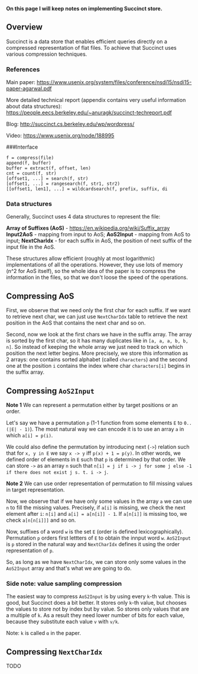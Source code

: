 **On this page I will keep notes on implementing Succinct store.**

## Overview

Succinct is a data store that enables efficient queries directly on a compressed representation of flat files. To achieve that Succinct uses various compression techniques.

### References

Main paper:
https://www.usenix.org/system/files/conference/nsdi15/nsdi15-paper-agarwal.pdf

More detailed technical report (appendix contains very useful information about data structures):
https://people.eecs.berkeley.edu/~anuragk/succinct-techreport.pdf

Blog:
http://succinct.cs.berkeley.edu/wp/wordpress/

Video:
https://www.usenix.org/node/188995

###Interface
```
f = compress(file)
append(f, buffer)
buffer = extract(f, offset, len)
cnt = count(f, str)
[offset1, ...] = search(f, str)
[offset1, ...] = rangesearch(f, str1, str2)
[[offset1, len1], ...] = wildcardsearch(f, prefix, suffix, di
```

### Data structures

Generally, Succinct uses 4 data structures to represent the file:

**Array of Suffixes (AoS)** - https://en.wikipedia.org/wiki/Suffix_array
**Input2AoS** - mapping from input to AoS;
**AoS2Input** - mapping from AoS to input;
**NextCharIdx** - for each suffix in AoS, the position of next suffix of the input file in the AoS.

These structures allow efficient (roughly at most logarithmic) implementations of all the operations. However, they use lots of memory (n^2 for AoS itself), so the whole idea of the paper is to compress the information in the files, so that we don't loose the speed of the operations.


## Compressing AoS

First, we observe that we need only the first char for each suffix. If we want to retrieve next char, we can just use `NextCharIdx` table to retrieve the next position in the AoS that contains the next char and so on.

Second, now we look at the first chars we have in the suffix array. The array is sorted by the first char, so it has many duplicates like in `[a, a, a, b, b, n]`. So instead of keeping the whole array we just need to track on which position the next letter begins. More precisely, we store this information as 2 arrays: one contains sorted alphabet (called `characters`) and the second one at the position `i` contains the index where char `characters[i]` begins in the suffix array.

## Compressing `AoS2Input`

**Note 1** We can represent a permutation either by target positions or an order.

Let's say we have a permutation `p` (1-1 function from some elements `E` to `0..(|E| - 1)`). The most natural way we can encode it is to use an array `a` in which `a[i] = p(i)`.

We could also define the permutation by introducing next (`->`) relation such that for `x, y in E` we say `x -> y` iff `p(x) + 1 = p(y)`. In other words, we defined order of elements in `E` such that `p` is determined by that order. We can store `->` as an array `n` such that `n[i] = j if i -> j for some j else -1 if there does not exist j s. t. i -> j`.

**Note 2** We can use order representation of permutation to fill missing values in target representation.

Now, we observe that if we have only some values in the array `a` we can use `n` to fill the missing values. Precisely, if `a[i]` is missing, we check the next element after `i`: `n[i]` and  `a[i] = a[n[i]] - 1`. If `a[n[i]]` is missing too, we check `a[n[n[i]]]` and so on.


Now, suffixes of a word `w` is the set `E` (order is defined lexicographically). Permutation `p` orders first lettters of `E` to obtain the innput word `w`. `AoS2Input` is `p` stored in the natural way and `NextCharIdx` defines it using the order representation of `p`.

So, as long as we have `NextCharIdx`, we can store only some values in the `AoS2Input` array and that's what we are going to do.

### Side note: value sampling compression

The easiest way to compress `AoS2Input` is by using every `k`-th value. This is good, but Succinct does a bit better. It stores only `k`-th value, but chooses the values to store not by index but by value. So stores only values that are a multiple of `k`. As a result they need lower number of bits for each value, because they substitute each value `v` with `v/k`.

Note: `k` is called `α` in the paper.

## Compressing `NextCharIdx`

TODO
